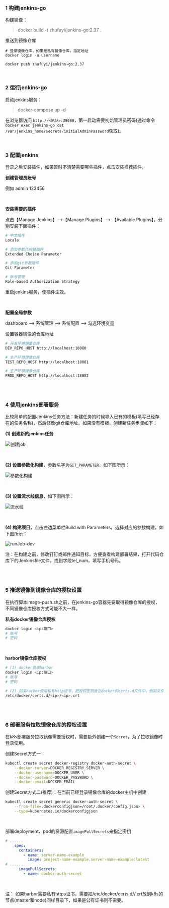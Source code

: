 ### 1 构建jenkins-go

构建镜像：

> docker build -t zhufuyi/jenkins-go:2.37 .

推送到镜像仓库

```shell
# 登录镜像仓库，如果是私有镜像仓库，指定地址
docker login -u username

docker push zhufuyi/jenkins-go:2.37
```

<br>

### 2 运行jenkins-go

启动jenkins服务：

> docker-compose up -d

在浏览器访问 `http://<地址>:38080`，第一启动需要初始管理员密码(通过命令`docker exec jenkins-go cat /var/jenkins_home/secrets/initialAdminPassword`获取)。

<br>

### 3 配置jenkins

登录之后安装插件，如果暂时不清楚需要哪些插件，点击安装推荐插件。

**创建管理员账号**

例如 admin 123456

<br>

**安装需要的插件**

点击【Manage Jenkins】-->【Manage Plugins】--> 【Available Plugins】，分别安装下面插件：

```bash
# 中文插件
Locale

# 添加参数化构建插件
Extended Choice Parameter

# 添加git参数插件
Git Parameter

# 账号管理
Role-based Authorization Strategy
```

重启jenkins服务，使插件生效。

<br>

**配置全局参数**

dashboard --> 系统管理 --> 系统配置 --> 勾选环境变量

设置容器镜像的仓库地址

```bash
# 开发环境镜像仓库
DEV_REPO_HOST http://localhost:18080

# 生产环境镜像仓库
TEST_REPO_HOST http://localhost:18081

# 生产环境镜像仓库
PROD_REPO_HOST http://localhost:18082
```

<br><br>

### 4 使用jenkins部署服务

比较简单的配置Jenkins任务方法：新建任务的时候导入已有的模板(填写已经存在的任务名称)，然后修改git仓库地址。如果没有模板，创建新任务步骤如下：

**(1) 创建新的jenkins任务**

![创建job](../../../assets/jenkins/createJob.jpg)

<br>

**(2) 设置参数化构建**，参数名字为`GIT_PARAMETER`，如下图所示：

![参数化构建](../../../assets/jenkins/paramSetting.jpg)

<br>

**(3) 设置流水线信息**，如下图所示：

![流水线](../../../assets/jenkins/pipelineSetting.jpg)

<br>

**(4) 构建项目**，点击左边菜单栏Build with Parameters，选择对应的参数构建，如下图所示：

![runJob-dev](../../../assets/jenkins/building.jpg)

注：在构建之前，修改钉钉或邮件通知目标，方便查看构建部署结果，打开代码仓库下的Jenkinsfile文件，找到字段tel_num，填写手机号码。

<br><br>

### 5 推送镜像到镜像仓库的授权设置

在执行脚本image-push.sh之前，在jenkins-go容器先要取得镜像仓库的授权，不同镜像仓库授权方式可能不大一样。

**私有docker镜像仓库授权**

```bash
docker login <ip:端口>
# 账号
# 密码
```

<br>

**harbor镜像仓库授权**

```bash
# (1) docker登录harbor
docker login <ip:端口>
# 账号
# 密码

# (2) 如果harbor使用私有http证书，把授权密钥放在docker的certs.d文件中，例如文件路径如下：
/etc/docker/certs.d/<ip>/<ip>.crt
```

<br><br>

### 6 部署服务拉取镜像仓库的授权设置

在k8s部署服务拉取镜像需要授权时，需要额外创建一个`Secret`，为了拉取镜像时登录使用。

创建Secret方式一：

```bash
kubectl create secret docker-registry docker-auth-secret \
    --docker-server=DOCKER_REGISTRY_SERVER \
    --docker-username=DOCKER_USER \
    --docker-password=DOCKER_PASSWORD \
    --docker-email=DOCKER_EMAIL
```

创建Secret方式二(推荐)：在当前已经登录镜像仓库的docker主机中创建

```bash
kubectl create secret generic docker-auth-secret \
    --from-file=.dockerconfigjson=/root/.docker/config.json> \
    --type=kubernetes.io/dockerconfigjson
```

<br>

部署deployment、pod的资源配置`imagePullSecrets`来指定密钥

```yaml
# ......
    spec:
      containers:
        - name: server-name-example
          image: project-name-example.server-name-example:latest
# ......
      imagePullSecrets:
        - name: docker-auth-secret
```

<br>

注： 如果harbor需要私有https证书，需要把/etc/docker/certs.d/<ip>/<ip>.crt放到k8s的节点(master和node)同样目录下，如果是公有证书则不需要。
